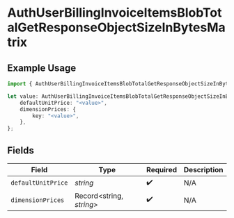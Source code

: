 # AuthUserBillingInvoiceItemsBlobTotalGetResponseObjectSizeInBytesMatrix

## Example Usage

```typescript
import { AuthUserBillingInvoiceItemsBlobTotalGetResponseObjectSizeInBytesMatrix } from "@simplesagar/vercel/models/authuser.js";

let value: AuthUserBillingInvoiceItemsBlobTotalGetResponseObjectSizeInBytesMatrix = {
    defaultUnitPrice: "<value>",
    dimensionPrices: {
        key: "<value>",
    },
};
```

## Fields

| Field                    | Type                     | Required                 | Description              |
| ------------------------ | ------------------------ | ------------------------ | ------------------------ |
| `defaultUnitPrice`       | *string*                 | :heavy_check_mark:       | N/A                      |
| `dimensionPrices`        | Record<string, *string*> | :heavy_check_mark:       | N/A                      |